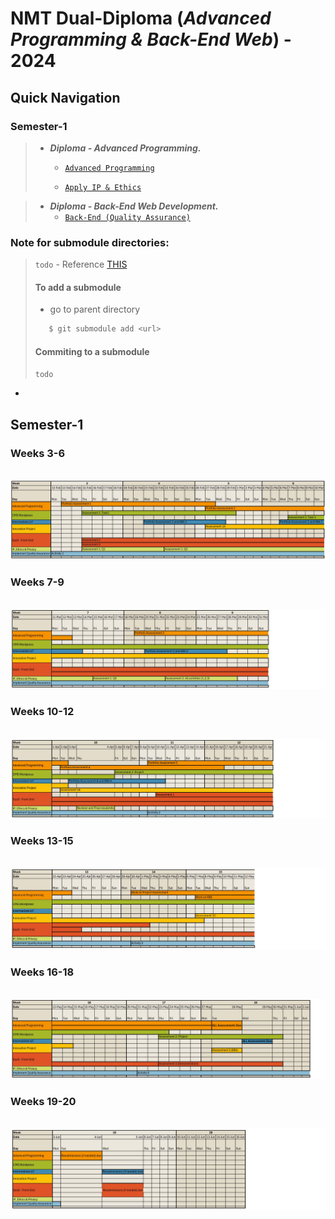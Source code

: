 # **NMT Dual-Diploma** (_Advanced Programming & Back-End Web_) - 2024

## Quick Navigation

### Semester-1

> - **_Diploma - Advanced Programming._**
> 
>   - [`Advanced Programming`](https://github.com/Nathan-Bransby-NMT/Dual-Diploma-2024/Semester-1/Advanced-Programming-Cluster)
> 
>   - [`Apply IP & Ethics`](https://github.com/Nathan-Bransby-NMT/Dual-Diploma-2024/Semester-1/Apply-IP-Privacy-and-Ethics)

> - **_Diploma - Back-End Web Development._**
>   - [`Back-End (Quality Assurance)`](https://github.com/Nathan-Bransby-NMT/Dual-Diploma-2024/Semester-1/Back-End-Quality-Assurance)
>  

### Note for submodule directories: 
> `todo` - Reference [THIS](https://git-scm.com/book/en/v2/Git-Tools-Submodules)
> #### To add a submodule
>   - go to parent directory
>  ```bash
>     $ git submodule add <url>
>  ```
> #### Commiting to a submodule
> `todo` 
-

## **Semester-1**

### Weeks 3-6
<br>
<img src="https://raw.githubusercontent.com/Nathan-Bransby-NMT/Dual-Diploma-2024/main/Assets/Schedule%20Wk%203-6.JPG" alt="weeks 3 to 6"/>

### Weeks 7-9
<br>
<img src="https://raw.githubusercontent.com/Nathan-Bransby-NMT/Dual-Diploma-2024/main/Assets/Schedule%20Wk%207-9.JPG" alt="weeks 7 to 9"/>

### Weeks 10-12
<br>
<img src="https://raw.githubusercontent.com/Nathan-Bransby-NMT/Dual-Diploma-2024/main/Assets/Schedule%20Wk%2010-12.JPG" alt="weeks 10 to 12"/>

### Weeks 13-15
<br>
<img src="https://raw.githubusercontent.com/Nathan-Bransby-NMT/Dual-Diploma-2024/main/Assets/Schedule%20Wk%2013-15.JPG" alt="weeks 13 to 15"/>

### Weeks 16-18
<br>
<img src="https://raw.githubusercontent.com/Nathan-Bransby-NMT/Dual-Diploma-2024/main/Assets/Schedule%20Wk%2016-18.JPG" alt="weeks 16 to 18"/>

### Weeks 19-20
<br>
<img src="https://raw.githubusercontent.com/Nathan-Bransby-NMT/Dual-Diploma-2024/main/Assets/Schedule%20Wk%2019-20.JPG" alt="weeks 19 to 20"/>
